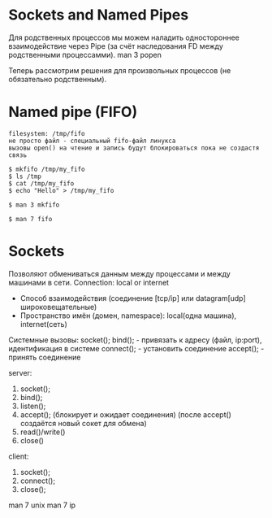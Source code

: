 # Sockets and Named Pipes

Для родственных процессов мы можем наладить одностороннее взаимодействие через Pipe (за счёт наследования FD между родственными процессамми).
man 3 popen

Теперь рассмотрим решения для произвольных процессов (не обязательно родственным).
# Named pipe (FIFO)
    filesystem: /tmp/fifo
    не просто файл - специальный fifo-файл линукса
    вызовы open() на чтение и запись будут блокироваться пока не создастя связь
```
$ mkfifo /tmp/my_fifo
$ ls /tmp
$ cat /tmp/my_fifo
$ echo "Hello" > /tmp/my_fifo
```
```
$ man 3 mkfifo
```
```
$ man 7 fifo
```

# Sockets
Позволяют обмениваться данным между процессами и между машинами в сети.
Connection: local or internet

* Способ взаимодействия
    (соединение [tcp/ip] или datagram[udp] широковещательные)
* Пространство имён (домен, namespace): local(одна машина), internet(сеть)

Системные вызовы:
socket();
bind(); - привязать к адресу (файл, ip:port), идентификация в системе
connect(); - установить соединение
accept(); - принять соединение

server:
1.  socket();
2.  bind();
3.  listen();
4.  accept(); (блокирует и ожидает соединения)
(после accept() создаётся новый сокет для обмена)
5.  read()/write()
6.  close()




client:
1.  socket();
2.  connect(); 
3.  close();


man 7 unix 
man 7 ip 
